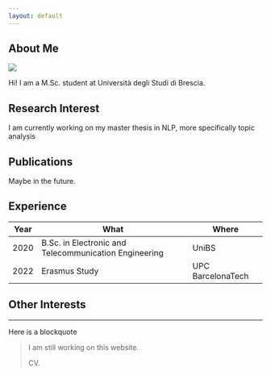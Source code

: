 ```yaml
---
layout: default
---
```


## About Me

<img class="profile-picture" src="https://avatars.githubusercontent.com/u/18557226?v=4">

Hi! I am a M.Sc. student at Università degli Studi di Brescia. 

## Research Interest
I am currently working on my master thesis in NLP, more specifically topic analysis

## Publications
Maybe in the future.

## Experience

 Year | What | Where
-----|-------|-----
 2020 | B.Sc. in Electronic and Telecommunication Engineering | UniBS
 2022 | Erasmus Study | UPC BarcelonaTech

## Other Interests


---

Here is a blockquote

> I am still working on this website.
> 
> CV.
